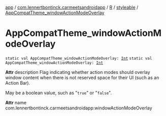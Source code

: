 [app](../../../index.md) / [com.lennertbontinck.carmeetsandroidapp](../../index.md) / [R](../index.md) / [styleable](index.md) / [AppCompatTheme_windowActionModeOverlay](./-app-compat-theme_window-action-mode-overlay.md)

# AppCompatTheme_windowActionModeOverlay

`static val AppCompatTheme_windowActionModeOverlay: `[`Int`](https://kotlinlang.org/api/latest/jvm/stdlib/kotlin/-int/index.html)
`static val AppCompatTheme_windowActionModeOverlay: `[`Int`](https://kotlinlang.org/api/latest/jvm/stdlib/kotlin/-int/index.html)

**Attr**
description Flag indicating whether action modes should overlay window content when there is not reserved space for their UI (such as an Action Bar).

May be a boolean value, such as "`true`" or "`false`".

**Attr**
name com.lennertbontinck.carmeetsandroidapp:windowActionModeOverlay

